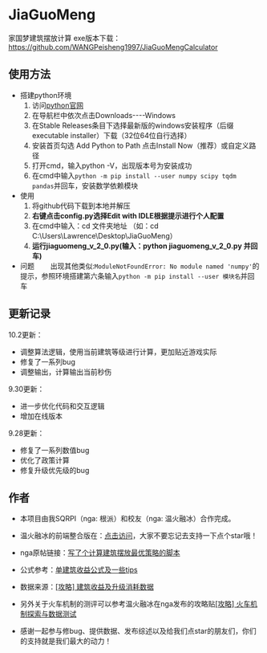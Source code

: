 # JiaGuoMeng
家国梦建筑摆放计算
exe版本下载：https://github.com/WANGPeisheng1997/JiaGuoMengCalculator

## 使用方法

- 搭建python环境
	1. 访问[python官网](https://www.python.org/downloads/windows/)
	2. 在导航栏中依次点击Downloads----Windows
	3. 在Stable Releases条目下选择最新版的windows安装程序（后缀executable installer）下载（32位64位自行选择）
	4. 安装首页勾选 Add Python to Path 点击Install Now（推荐）或自定义路径
	5. 打开cmd，输入python -V，出现版本号为安装成功
	6. 在cmd中输入`python -m pip install --user numpy scipy tqdm pandas`并回车，安装数学依赖模块
- 使用
	1. 将github代码下载到本地并解压
	2. **右键点击config.py选择Edit with IDLE根据提示进行个人配置**
	3. 在cmd中输入：cd 文件夹地址 （如：cd C:\Users\Lawrence\Desktop\JiaGuoMeng）
	4. **运行jiaguomeng_v_2_0.py(输入：python jiaguomeng_v_2_0.py 并回车)**
- 问题
　　出现其他类似:`ModuleNotFoundError: No module named 'numpy'`的提示，参照环境搭建第六条输入`python -m pip install --user 模块名`并回车

## 更新记录

10.2更新：
- 调整算法逻辑，使用当前建筑等级进行计算，更加贴近游戏实际
- 修复了一系列bug
- 调整输出，计算输出当前秒伤

9.30更新：
- 进一步优化代码和交互逻辑
- 增加在线版本

9.28更新：
- 修复了一系列数值bug
- 优化了政策计算
- 修复升级优先级的bug

## 作者

- 本项目由我SQRPI（nga: 根派）和校友（nga: 温火融冰）合作完成。

- 温火融冰的前端整合版在：[点击访问](https://github.com/WANGPeisheng1997/JiaGuoMengCalculator)，大家不要忘记去支持一下点个star哦！

- nga原帖链接：[写了个计算建筑摆放最优策略的脚本](https://bbs.nga.cn/read.php?tid=18677204)

- 公式参考：[单建筑收益公式及一些tips](https://bbs.nga.cn/read.php?tid=18675554)

- 数据来源：[[攻略] 建筑收益及升级消耗数据](https://nga.178.com/read.php?tid=18741305)
- 另外关于火车机制的测评可以参考温火融冰在nga发布的攻略贴[[攻略] 火车机制探索与数据测试](https://nga.178.com/read.php?tid=18729321)
- 感谢一起参与修bug、提供数据、发布综述以及给我们点star的朋友们，你们的支持就是我们最大的动力！

